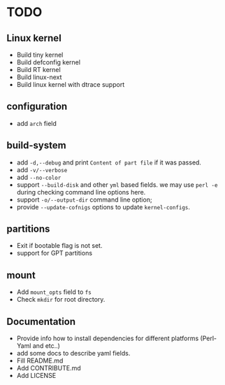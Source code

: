 # TODO

## Linux kernel

  * Build tiny kernel
  * Build defconfig kernel
  * Build RT kernel
  * Build linux-next
  * Build linux kernel with dtrace support

## configuration

  * add `arch` field

## build-system

  * add `-d,--debug` and print `Content of part file` if it was passed.
  * add `-v/--verbose`
  * add `--no-color`
  * support `--build-disk` and other `yml` based fields.
we may use `perl -e` during checking command line options here.
  * support `-o/--output-dir` command line option;
  * provide `--update-cofnigs` options to update `kernel-configs`.

## partitions

  * Exit if bootable flag is not set.
  * support for GPT partitions

## mount

  * Add `mount_opts` field to `fs`
  * Check `mkdir` for root directory.

## Documentation

  * Provide info how to install dependencies for different platforms (Perl-Yaml and etc..)
  * add some docs to describe yaml fields.
  * Fill README.md
  * Add CONTRIBUTE.md
  * Add LICENSE
